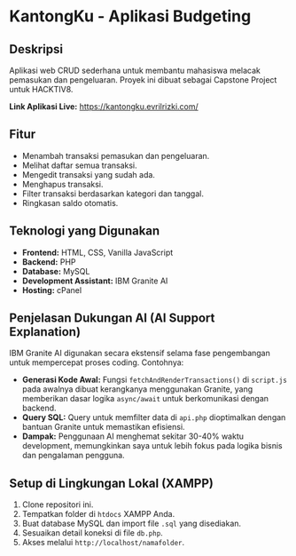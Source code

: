 # KantongKu - Aplikasi Budgeting

## Deskripsi
Aplikasi web CRUD sederhana untuk membantu mahasiswa melacak pemasukan dan pengeluaran. Proyek ini dibuat sebagai Capstone Project untuk HACKTIV8.

**Link Aplikasi Live:** https://kantongku.evrilrizki.com/

## Fitur
- Menambah transaksi pemasukan dan pengeluaran.
- Melihat daftar semua transaksi.
- Mengedit transaksi yang sudah ada.
- Menghapus transaksi.
- Filter transaksi berdasarkan kategori dan tanggal.
- Ringkasan saldo otomatis.

## Teknologi yang Digunakan
- **Frontend:** HTML, CSS, Vanilla JavaScript
- **Backend:** PHP
- **Database:** MySQL
- **Development Assistant:** IBM Granite AI
- **Hosting:** cPanel

## Penjelasan Dukungan AI (AI Support Explanation)
IBM Granite AI digunakan secara ekstensif selama fase pengembangan untuk mempercepat proses coding. Contohnya:
- **Generasi Kode Awal:** Fungsi `fetchAndRenderTransactions()` di `script.js` pada awalnya dibuat kerangkanya menggunakan Granite, yang memberikan dasar logika `async/await` untuk berkomunikasi dengan backend.
- **Query SQL:** Query untuk memfilter data di `api.php` dioptimalkan dengan bantuan Granite untuk memastikan efisiensi.
- **Dampak:** Penggunaan AI menghemat sekitar 30-40% waktu development, memungkinkan saya untuk lebih fokus pada logika bisnis dan pengalaman pengguna.

## Setup di Lingkungan Lokal (XAMPP)
1.  Clone repositori ini.
2.  Tempatkan folder di `htdocs` XAMPP Anda.
3.  Buat database MySQL dan import file `.sql` yang disediakan.
4.  Sesuaikan detail koneksi di file `db.php`.
5.  Akses melalui `http://localhost/namafolder`.

